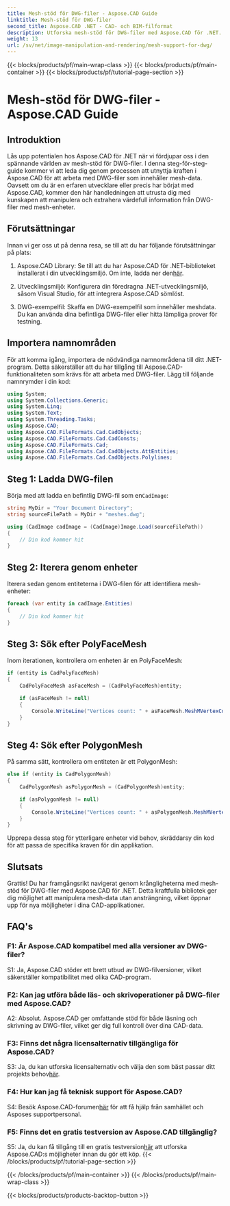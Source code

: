 ```yaml
---
title: Mesh-stöd för DWG-filer - Aspose.CAD Guide
linktitle: Mesh-stöd för DWG-filer
second_title: Aspose.CAD .NET - CAD- och BIM-filformat
description: Utforska mesh-stöd för DWG-filer med Aspose.CAD för .NET. Förbättra dina CAD-applikationer med kraftfulla mesh-manipuleringsmöjligheter.
weight: 13
url: /sv/net/image-manipulation-and-rendering/mesh-support-for-dwg/
---
```


{{< blocks/products/pf/main-wrap-class >}}
{{< blocks/products/pf/main-container >}}
{{< blocks/products/pf/tutorial-page-section >}}

# Mesh-stöd för DWG-filer - Aspose.CAD Guide

## Introduktion

Lås upp potentialen hos Aspose.CAD för .NET när vi fördjupar oss i den spännande världen av mesh-stöd för DWG-filer. I denna steg-för-steg-guide kommer vi att leda dig genom processen att utnyttja kraften i Aspose.CAD för att arbeta med DWG-filer som innehåller mesh-data. Oavsett om du är en erfaren utvecklare eller precis har börjat med Aspose.CAD, kommer den här handledningen att utrusta dig med kunskapen att manipulera och extrahera värdefull information från DWG-filer med mesh-enheter.

## Förutsättningar

Innan vi ger oss ut på denna resa, se till att du har följande förutsättningar på plats:

1.  Aspose.CAD Library: Se till att du har Aspose.CAD för .NET-biblioteket installerat i din utvecklingsmiljö. Om inte, ladda ner den[här](https://releases.aspose.com/cad/net/).

2. Utvecklingsmiljö: Konfigurera din föredragna .NET-utvecklingsmiljö, såsom Visual Studio, för att integrera Aspose.CAD sömlöst.

3. DWG-exempelfil: Skaffa en DWG-exempelfil som innehåller meshdata. Du kan använda dina befintliga DWG-filer eller hitta lämpliga prover för testning.

## Importera namnområden

För att komma igång, importera de nödvändiga namnområdena till ditt .NET-program. Detta säkerställer att du har tillgång till Aspose.CAD-funktionaliteten som krävs för att arbeta med DWG-filer. Lägg till följande namnrymder i din kod:

```csharp
using System;
using System.Collections.Generic;
using System.Linq;
using System.Text;
using System.Threading.Tasks;
using Aspose.CAD;
using Aspose.CAD.FileFormats.Cad.CadObjects;
using Aspose.CAD.FileFormats.Cad.CadConsts;
using Aspose.CAD.FileFormats.Cad;
using Aspose.CAD.FileFormats.Cad.CadObjects.AttEntities;
using Aspose.CAD.FileFormats.Cad.CadObjects.Polylines;
```

## Steg 1: Ladda DWG-filen

 Börja med att ladda en befintlig DWG-fil som en`CadImage`:

```csharp
string MyDir = "Your Document Directory";
string sourceFilePath = MyDir + "meshes.dwg";

using (CadImage cadImage = (CadImage)Image.Load(sourceFilePath))
{
    // Din kod kommer hit
}
```

## Steg 2: Iterera genom enheter

Iterera sedan genom entiteterna i DWG-filen för att identifiera mesh-enheter:

```csharp
foreach (var entity in cadImage.Entities)
{
    // Din kod kommer hit
}
```

## Steg 3: Sök efter PolyFaceMesh

Inom iterationen, kontrollera om enheten är en PolyFaceMesh:

```csharp
if (entity is CadPolyFaceMesh)
{
    CadPolyFaceMesh asFaceMesh = (CadPolyFaceMesh)entity;

    if (asFaceMesh != null)
    {
        Console.WriteLine("Vertices count: " + asFaceMesh.MeshMVertexCount);
    }
}
```

## Steg 4: Sök efter PolygonMesh

På samma sätt, kontrollera om entiteten är ett PolygonMesh:

```csharp
else if (entity is CadPolygonMesh)
{
    CadPolygonMesh asPolygonMesh = (CadPolygonMesh)entity;

    if (asPolygonMesh != null)
    {
        Console.WriteLine("Vertices count: " + asPolygonMesh.MeshMVertexCount);
    }
}
```

Upprepa dessa steg för ytterligare enheter vid behov, skräddarsy din kod för att passa de specifika kraven för din applikation.

## Slutsats

Grattis! Du har framgångsrikt navigerat genom krångligheterna med mesh-stöd för DWG-filer med Aspose.CAD för .NET. Detta kraftfulla bibliotek ger dig möjlighet att manipulera mesh-data utan ansträngning, vilket öppnar upp för nya möjligheter i dina CAD-applikationer.

## FAQ's

### F1: Är Aspose.CAD kompatibel med alla versioner av DWG-filer?

S1: Ja, Aspose.CAD stöder ett brett utbud av DWG-filversioner, vilket säkerställer kompatibilitet med olika CAD-program.

### F2: Kan jag utföra både läs- och skrivoperationer på DWG-filer med Aspose.CAD?

A2: Absolut. Aspose.CAD ger omfattande stöd för både läsning och skrivning av DWG-filer, vilket ger dig full kontroll över dina CAD-data.

### F3: Finns det några licensalternativ tillgängliga för Aspose.CAD?

 S3: Ja, du kan utforska licensalternativ och välja den som bäst passar ditt projekts behov[här](https://purchase.aspose.com/buy).

### F4: Hur kan jag få teknisk support för Aspose.CAD?

 S4: Besök Aspose.CAD-forumen[här](https://forum.aspose.com/c/cad/19) för att få hjälp från samhället och Asposes supportpersonal.

### F5: Finns det en gratis testversion av Aspose.CAD tillgänglig?

 S5: Ja, du kan få tillgång till en gratis testversion[här](https://releases.aspose.com/) att utforska Aspose.CAD:s möjligheter innan du gör ett köp.
{{< /blocks/products/pf/tutorial-page-section >}}

{{< /blocks/products/pf/main-container >}}
{{< /blocks/products/pf/main-wrap-class >}}

{{< blocks/products/products-backtop-button >}}

